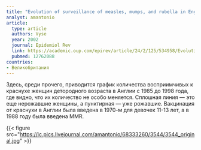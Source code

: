 ```yaml
---
title: "Evolution of surveillance of measles, mumps, and rubella in England and Wales: providing the platform for evidence-based vaccination policy"
analyst: amantonio
article:
  type: article
  authors: Vyse
  year: 2002
  journal: Epidemiol Rev
  link: https://academic.oup.com/epirev/article/24/2/125/534958/Evolution-of-Surveillance-of-Measles-Mumps-and
  pubmed: 12762088
countries:
- Великобритания
---
```


Здесь, среди прочего, приводится график количества восприимчивых к краснухе женщин детородного возраста в Англии с 1985 до 1998 года, где видно, что их количество не особо меняется. Сплошная линия — это еще нерожавшие женщины, а пунктирная — уже рожавшие.
Вакцинация от краснухи в Англии была введена в 1970-м для девочек 11-13 лет, а в 1988 году былa введенa MMR.

{{< figure src="https://ic.pics.livejournal.com/amantonio/68333260/3544/3544_original.jpg" >}}
